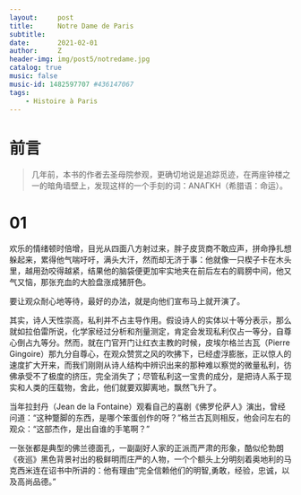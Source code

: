 ```yaml
---
layout:     post
title:      Notre Dame de Paris
subtitle:   
date:       2021-02-01
author:     Z
header-img: img/post5/notredame.jpg
catalog: true
music: false
music-id: 1482597707 #436147067
tags:
    - Histoire à Paris
---
```


# 前言

>几年前，本书的作者去圣母院参观，更确切地说是追踪觅迹，在两座钟楼之一的暗角墙壁上，发现这样的一个手刻的词：ANAΓKH（希腊语：命运）。

# 01

欢乐的情绪顿时倍增，目光从四面八方射过来，胖子皮货商不敢应声，拼命挣扎想躲起来，累得他气喘吁吁，满头大汗，然而却无济于事：他就像一只楔子卡在木头里，越用劲咬得越紧，结果他的脑袋便更加牢实地夹在前后左右的肩膀中间，他又气又恼，那张充血的大脸盘涨成猪肝色。

要让观众耐心地等待，最好的办法，就是向他们宣布马上就开演了。

其实，诗人天性崇高，私利并不占主导作用。假设诗人的实体以十等分表示，那么就如拉伯雷所说，化学家经过分析和剂量测定，肯定会发现私利仅占一等分，自尊心倒占九等分。然而，就在门官开门让红衣主教的时候，皮埃尔格兰古瓦（Pierre Gingoire）那九分自尊心，在观众赞赏之风的吹拂下，已经虚浮膨胀，正以惊人的速度扩大开来，而我们刚刚从诗人结构中辨识出来的那种难以察觉的微量私利，彷佛承受不了极度的挤压，完全消失了；尽管私利这一宝贵的成分，是把诗人系于现实和人类的压载物，舍此，他们就要双脚离地，飘然飞升了。

当年拉封丹（Jean de la Fontaine）观看自己的喜剧《佛罗伦萨人》演出，曾经问道：“这种蹩脚的东西，是哪个笨蛋创作的呀？”格兰古瓦则相反，他会问左右的观众：“这部杰作，是出自谁的手笔啊？”

一张张都是典型的佛兰德面孔，一副副好人家的正派而严肃的形象，酷似伦勃朗《夜巡》黑色背景衬出的极鲜明而庄严的人物，一个个额头上分明刻着奥地利的马克西米连在诏书中所讲的：他有理由“完全信赖他们的明智,勇敢，经验，忠诚，以及高尚品德。”
